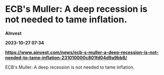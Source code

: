 # ECB's Muller: A deep recession is not needed to tame inflation.
**AInvest**

**2023-10-27 07:34**

**https://www.ainvest.com/news/ecb-s-muller-a-deep-recession-is-not-needed-to-tame-inflation-231010000c801fd04d9a9bb8/**

ECB's Muller: A deep recession is not needed to tame inflation.